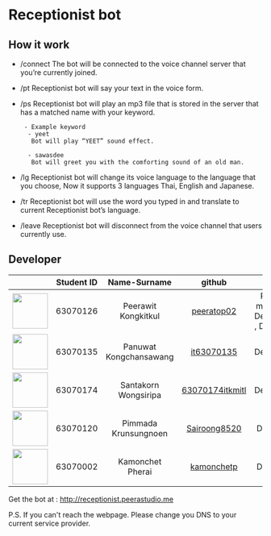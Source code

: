 # Receptionist bot

## How it work
  - /connect
  The bot will be connected to the voice channel server that you’re currently joined.

  - /pt
  Receptionist bot will say your text in the voice form.

  - /ps
  Receptionist bot will play an mp3 file that is stored in the server that has a matched name with your keyword.

	     - Example keyword
          - yeet
           Bot will play “YEET” sound effect.

          - sawasdee
           Bot will greet you with the comforting sound of an old man.

  - /lg
  Receptionist bot will change its voice language to the language that you choose, Now it supports 3 languages Thai, English and Japanese.

  - /tr
  Receptionist bot will use the word you typed in and translate to current Receptionist bot’s language.

  - /leave
  Receptionist bot will disconnect from the voice channel that users currently use.
  
  ## Developer
  
  |                                                                          | Student ID |      Name-Surname       |                      github                       |               Role                |
| :----------------------------------------------------------------------: | :----------: | :---------------------: | :-----------------------------------------------: | :----------------------------------: |
| <img src="https://avatars2.githubusercontent.com/u/29600759?s=64&v=4" width="70"> |   63070126   |   Peerawit Kongkitkul    |    [peeratop02](https://github.com/peeratop02)    | Project manager, Developer , Designer |
| <img src="https://avatars0.githubusercontent.com/u/73655292?s=64&v=4" width="70"> |   63070135   |Panuwat Kongchansawang |      [it63070135](https://github.com/it63070135)      |          Developer          |
| <img src="https://avatars0.githubusercontent.com/u/73688952?s=64&v=4" width="70"> |   63070174   |   Santakorn Wongsiripa    |       [63070174itkmitl](https://github.com/63070174itkmitl)       |          Developer           |
| <img src="https://avatars2.githubusercontent.com/u/73654933?s=460&v=4" width="70"> |   63070120   | Pimmada Krunsungnoen | [Sairoong8520](https://github.com/Sairoong8520) |         Designer          |
| <img src="https://avatars3.githubusercontent.com/u/73680261?s=460&v=4" width="70"> |   63070002   |   Kamonchet Pherai    |      [kamonchetp](https://github.com/kamonchetp)      |         Designer          |


Get the bot at : http://receptionist.peerastudio.me

P.S. If you can't reach the webpage. Please change you DNS to your current service provider.
